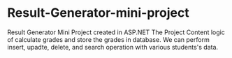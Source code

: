 # Result-Generator-mini-project
Result Generator Mini Project created in ASP.NET
The Project Content logic of calculate grades and store the grades in database. 
We can perform insert, upadte, delete, and search operation with various students's data. 
